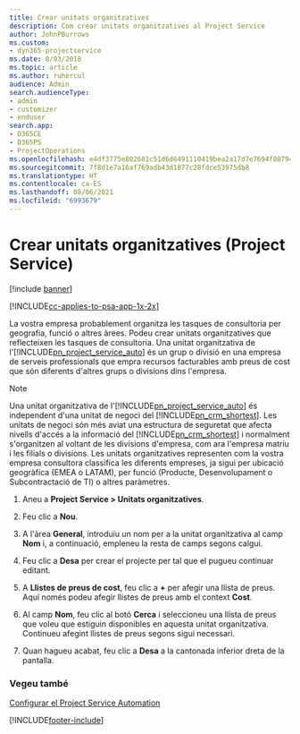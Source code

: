 ```yaml
---
title: Crear unitats organitzatives
description: Com crear unitats organitzatives al Project Service
author: JohnPBurrows
ms.custom:
- dyn365-projectservice
ms.date: 8/03/2018
ms.topic: article
ms.author: ruhercul
audience: Admin
search.audienceType:
- admin
- customizer
- enduser
search.app:
- D365CE
- D365PS
- ProjectOperations
ms.openlocfilehash: e4df3775e802681c51d6d6491110419bea2a17d7e7694f0879417800b5a6db37
ms.sourcegitcommit: 7f8d1e7a16af769adb43d1877c28fdce53975db8
ms.translationtype: HT
ms.contentlocale: ca-ES
ms.lasthandoff: 08/06/2021
ms.locfileid: "6993679"
---
```

# <a name="create-organizational-units-project-service"></a>Crear unitats organitzatives (Project Service)

[!include [banner](../includes/psa-now-project-operations.md)]

[!INCLUDE[cc-applies-to-psa-app-1x-2x](../includes/cc-applies-to-psa-app-1x-2x.md)]

La vostra empresa probablement organitza les tasques de consultoria per geografia, funció o altres àrees. Podeu crear unitats organitzatives que reflecteixen les tasques de consultoria. Una unitat organitzativa de l'[!INCLUDE[pn_project_service_auto](../includes/pn-project-service-auto.md)] és un grup o divisió en una empresa de serveis professionals que empra recursos facturables amb preus de cost que són diferents d'altres grups o divisions dins l'empresa.  
  
> [!NOTE]
>  Una unitat organitzativa de l'[!INCLUDE[pn_project_service_auto](../includes/pn-project-service-auto.md)] és independent d'una unitat de negoci del [!INCLUDE[pn_crm_shortest](../includes/pn-crm-shortest.md)]. Les unitats de negoci són més aviat una estructura de seguretat que afecta nivells d'accés a la informació del [!INCLUDE[pn_crm_shortest](../includes/pn-crm-shortest.md)] i normalment s'organitzen al voltant de les divisions d'empresa, com ara l'empresa matriu i les filials o divisions. Les unitats organitzatives representen com la vostra empresa consultora classifica les diferents empreses, ja sigui per ubicació geogràfica (EMEA o LATAM), per funció (Producte, Desenvolupament o Subcontractació de TI) o altres paràmetres.  
  
1.  Aneu a **Project Service > Unitats organitzatives**.  
  
2.  Feu clic a **Nou**.  
  
3.  A l'àrea **General**, introduïu un nom per a la unitat organitzativa al camp **Nom** i, a continuació, empleneu la resta de camps segons calgui.  
  
4.  Feu clic a **Desa** per crear el projecte per tal que el pugueu continuar editant.  
  
5.  A **Llistes de preus de cost**, feu clic a **+** per afegir una llista de preus. Aquí només podeu afegir llistes de preus amb el context **Cost**.  
  
6.  Al camp **Nom**, feu clic al botó **Cerca** i seleccioneu una llista de preus que voleu que estiguin disponibles en aquesta unitat organitzativa. Continueu afegint llistes de preus segons sigui necessari.  
  
7.  Quan hagueu acabat, feu clic a **Desa** a la cantonada inferior dreta de la pantalla.  
  
### <a name="see-also"></a>Vegeu també  
 [Configurar el Project Service Automation](../psa/configure.md)


[!INCLUDE[footer-include](../includes/footer-banner.md)]